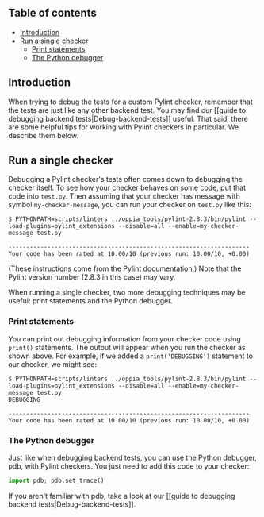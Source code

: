 ## Table of contents

* [Introduction](#introduction)
* [Run a single checker](#run-a-single-checker)
  * [Print statements](#print-statements)
  * [The Python debugger](#the-python-debugger)

## Introduction

When trying to debug the tests for a custom Pylint checker, remember that the tests are just like any other backend test. You may find our [[guide to debugging backend tests|Debug-backend-tests]] useful. That said, there are some helpful tips for working with Pylint checkers in particular. We describe them below.

## Run a single checker

Debugging a Pylint checker's tests often comes down to debugging the checker itself. To see how your checker behaves on some code, put that code into `test.py`. Then assuming that your checker has message with symbol `my-checker-message`, you can run your checker on `test.py` like this:

```console
$ PYTHONPATH=scripts/linters ../oppia_tools/pylint-2.8.3/bin/pylint --load-plugins=pylint_extensions --disable=all --enable=my-checker-message test.py

--------------------------------------------------------------------
Your code has been rated at 10.00/10 (previous run: 10.00/10, +0.00)

```

(These instructions come from the [Pylint documentation](https://pylint.pycqa.org/en/latest/how_tos/custom_checkers.html#debugging-a-checker).) Note that the Pylint version number (2.8.3 in this case) may vary.

When running a single checker, two more debugging techniques may be useful: print statements and the Python debugger.

### Print statements

You can print out debugging information from your checker code using `print()` statements. The output will appear when you run the checker as shown above. For example, if we added a `print('DEBUGGING')` statement to our checker, we might see:

```console
$ PYTHONPATH=scripts/linters ../oppia_tools/pylint-2.8.3/bin/pylint --load-plugins=pylint_extensions --disable=all --enable=my-checker-message test.py
DEBUGGING

--------------------------------------------------------------------
Your code has been rated at 10.00/10 (previous run: 10.00/10, +0.00)

```

### The Python debugger

Just like when debugging backend tests, you can use the Python debugger, pdb, with Pylint checkers. You just need to add this code to your checker:

```python
import pdb; pdb.set_trace()
```

If you aren't familiar with pdb, take a look at our [[guide to debugging backend tests|Debug-backend-tests]].
